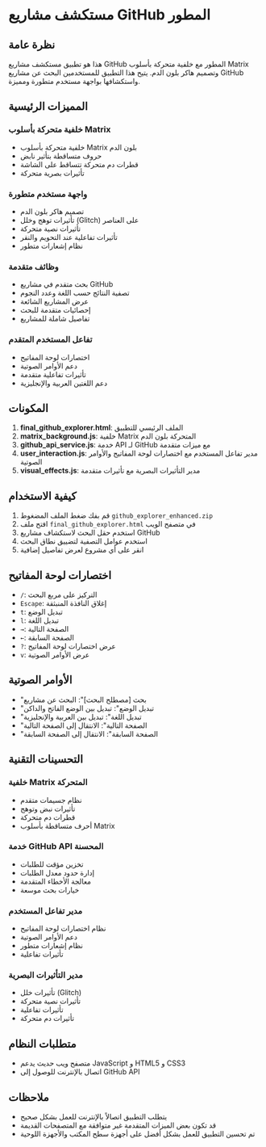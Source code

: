 # مستكشف مشاريع GitHub المطور

## نظرة عامة

هذا هو تطبيق مستكشف مشاريع GitHub المطور مع خلفية متحركة بأسلوب Matrix وتصميم هاكر بلون الدم. يتيح هذا التطبيق للمستخدمين البحث عن مشاريع GitHub واستكشافها بواجهة مستخدم متطورة ومميزة.

## المميزات الرئيسية

### خلفية متحركة بأسلوب Matrix
- خلفية متحركة بأسلوب Matrix بلون الدم
- حروف متساقطة بتأثير نابض
- قطرات دم متحركة تتساقط على الشاشة
- تأثيرات بصرية متحركة

### واجهة مستخدم متطورة
- تصميم هاكر بلون الدم
- تأثيرات توهج وخلل (Glitch) على العناصر
- تأثيرات نصية متحركة
- تأثيرات تفاعلية عند التحويم والنقر
- نظام إشعارات متطور

### وظائف متقدمة
- بحث متقدم في مشاريع GitHub
- تصفية النتائج حسب اللغة وعدد النجوم
- عرض المشاريع الشائعة
- إحصائيات متقدمة للبحث
- تفاصيل شاملة للمشاريع

### تفاعل المستخدم المتقدم
- اختصارات لوحة المفاتيح
- دعم الأوامر الصوتية
- تأثيرات تفاعلية متقدمة
- دعم اللغتين العربية والإنجليزية

## المكونات

1. **final_github_explorer.html**: الملف الرئيسي للتطبيق
2. **matrix_background.js**: خلفية Matrix المتحركة بلون الدم
3. **github_api_service.js**: خدمة API لـ GitHub مع ميزات متقدمة
4. **user_interaction.js**: مدير تفاعل المستخدم مع اختصارات لوحة المفاتيح والأوامر الصوتية
5. **visual_effects.js**: مدير التأثيرات البصرية مع تأثيرات متقدمة

## كيفية الاستخدام

1. قم بفك ضغط الملف المضغوط `github_explorer_enhanced.zip`
2. افتح ملف `final_github_explorer.html` في متصفح الويب
3. استخدم حقل البحث لاستكشاف مشاريع GitHub
4. استخدم عوامل التصفية لتضييق نطاق البحث
5. انقر على أي مشروع لعرض تفاصيل إضافية

## اختصارات لوحة المفاتيح

- `/`: التركيز على مربع البحث
- `Escape`: إغلاق النافذة المنبثقة
- `t`: تبديل الوضع
- `l`: تبديل اللغة
- `→`: الصفحة التالية
- `←`: الصفحة السابقة
- `?`: عرض اختصارات لوحة المفاتيح
- `v`: عرض الأوامر الصوتية

## الأوامر الصوتية

- "بحث [مصطلح البحث]": البحث عن مشاريع
- "تبديل الوضع": تبديل بين الوضع الفاتح والداكن
- "تبديل اللغة": تبديل بين العربية والإنجليزية
- "الصفحة التالية": الانتقال إلى الصفحة التالية
- "الصفحة السابقة": الانتقال إلى الصفحة السابقة

## التحسينات التقنية

### خلفية Matrix المتحركة
- نظام جسيمات متقدم
- تأثيرات نبض وتوهج
- قطرات دم متحركة
- أحرف متساقطة بأسلوب Matrix

### خدمة GitHub API المحسنة
- تخزين مؤقت للطلبات
- إدارة حدود معدل الطلبات
- معالجة الأخطاء المتقدمة
- خيارات بحث موسعة

### مدير تفاعل المستخدم
- نظام اختصارات لوحة المفاتيح
- دعم الأوامر الصوتية
- نظام إشعارات متطور
- تأثيرات تفاعلية

### مدير التأثيرات البصرية
- تأثيرات خلل (Glitch)
- تأثيرات نصية متحركة
- تأثيرات تفاعلية
- تأثيرات دم متحركة

## متطلبات النظام

- متصفح ويب حديث يدعم JavaScript و HTML5 و CSS3
- اتصال بالإنترنت للوصول إلى GitHub API

## ملاحظات

- يتطلب التطبيق اتصالاً بالإنترنت للعمل بشكل صحيح
- قد تكون بعض الميزات المتقدمة غير متوافقة مع المتصفحات القديمة
- تم تحسين التطبيق للعمل بشكل أفضل على أجهزة سطح المكتب والأجهزة اللوحية
